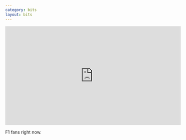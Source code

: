```yaml
---
category: bits
layout: bits
---
```


<iframe width="560" height="315" src="https://www.youtube-nocookie.com/embed/5AvrBFlJeMs" frameborder="0" allowfullscreen></iframe>

F1 fans right now.
